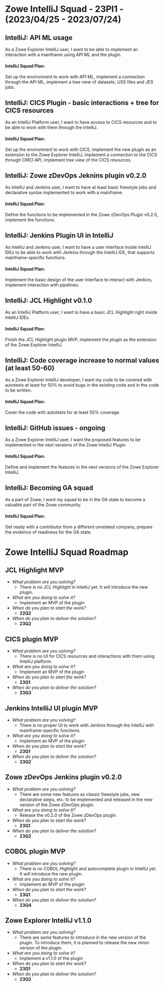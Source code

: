 # Zowe IntelliJ Squad - 23PI1 - (2023/04/25 - 2023/07/24)

## IntelliJ: API ML usage

As a Zowe Explorer IntelliJ user, I want to be able to implement an interaction with a mainframe using API ML and the plugin.

#### IntelliJ Squad Plan:

Set up the environment to work with API ML, implement a connection through the API ML, implement a tree view of
datasets, USS files and JES jobs.

## IntelliJ: CICS Plugin - basic interactions + tree for CICS resources

As an IntelliJ Platform user, I want to have access to CICS resources and to be able to work with them through the
IntelliJ.

#### IntelliJ Squad Plan:

Set up the environment to work with CICS, implement the new plugin as an extension to the Zowe Explorer IntelliJ,
implement a connection to the CICS through CMCI API, implement tree view of the CICS resources.

## IntelliJ: Zowe zDevOps Jeknins plugin v0.2.0

As IntelliJ and Jenkins user, I want to have at least basic freestyle jobs and declarative syntax implemented to work with a mainframe.

#### IntelliJ Squad Plan:

Define the functions to be implemented in the Zowe zDevOps Plugin v0.2.0, implement the functions.

## IntelliJ: Jenkins Plugin UI in IntelliJ

As IntelliJ and Jenkins user, I want to have a user interface inside IntelliJ IDEs to be able to work with Jenkins
through the IntelliJ IDE, that supports mainframe-specific functions.

#### IntelliJ Squad Plan:

Implement the basic design of the user interface to interact with Jenkins, implement interaction with pipelines.

## IntelliJ: JCL Highlight v0.1.0

As an IntelliJ Platform user, I want to have a basic JCL Highlight right inside IntelliJ IDEs.

#### IntelliJ Squad Plan:

Finish the JCL Highlight plugin MVP, implement the plugin as the extension of the Zowe Explorer IntelliJ.

## IntelliJ: Code coverage increase to normal values (at least 50-60)

As a Zowe Explorer IntelliJ developer, I want my code to be covered with autotests at least for 50% to avoid bugs in the
existing code and in the code to be written.

#### IntelliJ Squad Plan:

Cover the code with autotests for at least 50% coverage.

## IntelliJ: GitHub issues - ongoing

As a Zowe Explorer IntelliJ user, I want the proposed features to be implemented in the next versions of the Zowe IntelliJ Plugin.

#### IntelliJ Squad Plan:

Define and implement the features in the next versions of the Zowe Explorer IntelliJ.

## IntelliJ: Becoming GA squad

As a part of Zowe, I want my squad to be in the GA state to become a valuable part of the Zowe community.

#### IntelliJ Squad Plan:

Get ready with a contributor from a different unrelated company, prepare the evidence of readiness for the GA state.

# Zowe IntelliJ Squad Roadmap

## JCL Highlight MVP

- _What problem are you solving?_
    - There is no JCL Highlight in IntelliJ yet. It will introduce the new plugin.
- _What are you doing to solve it?_
    - Implement an MVP of the plugin
- _When do you plan to start the work?_
    - **22Q2**
- _When do you plan to deliver the solution?_
    - **23Q2**

## CICS plugin MVP

- _What problem are you solving?_
    - There is no UI for CICS resources and interactions with them using IntelliJ platform.
- _What are you doing to solve it?_
    - Implement an MVP of the plugin
- _When do you plan to start the work?_
    - **23Q1**
- _When do you plan to deliver the solution?_
    - **23Q3**

## Jenkins IntelliJ UI plugin MVP

- _What problem are you solving?_
    - There is no proper UI to work with Jenkins through the IntelliJ with mainframe-specific functions.
- _What are you doing to solve it?_
    - Implement an MVP of the plugin
- _When do you plan to start the work?_
    - **23Q1**
- _When do you plan to deliver the solution?_
    - **23Q2**

## Zowe zDevOps Jenkins plugin v0.2.0

- _What problem are you solving?_
    - There are some new features as classic freestyle jobs, new declarative steps, etc. to be implemented and released in the new version of the Zowe zDevOps plugin.
- _What are you doing to solve it?_
    - Release the v0.2.0 of the Zowe zDevOps plugin.
- _When do you plan to start the work?_
    - **23Q1**
- _When do you plan to deliver the solution?_
    - **23Q2**

## COBOL plugin MVP

- _What problem are you solving?_
    - There is no COBOL Highlight and autocomplete plugin in IntelliJ yet. It will introduce the new plugin.
- _What are you doing to solve it?_
    - Implement an MVP of the plugin
- _When do you plan to start the work?_
    - **23Q1**
- _When do you plan to deliver the solution?_
    - **23Q4**

## Zowe Explorer IntelliJ v1.1.0

- _What problem are you solving?_
    - There are some features to introduce in the new version of the plugin. To introduce them, it is planned to release the new minor version of the plugin.
- _What are you doing to solve it?_
    - Implement a v1.1.0 of the plugin
- _When do you plan to start the work?_
    - **23Q1**
- _When do you plan to deliver the solution?_
    - **23Q2**
